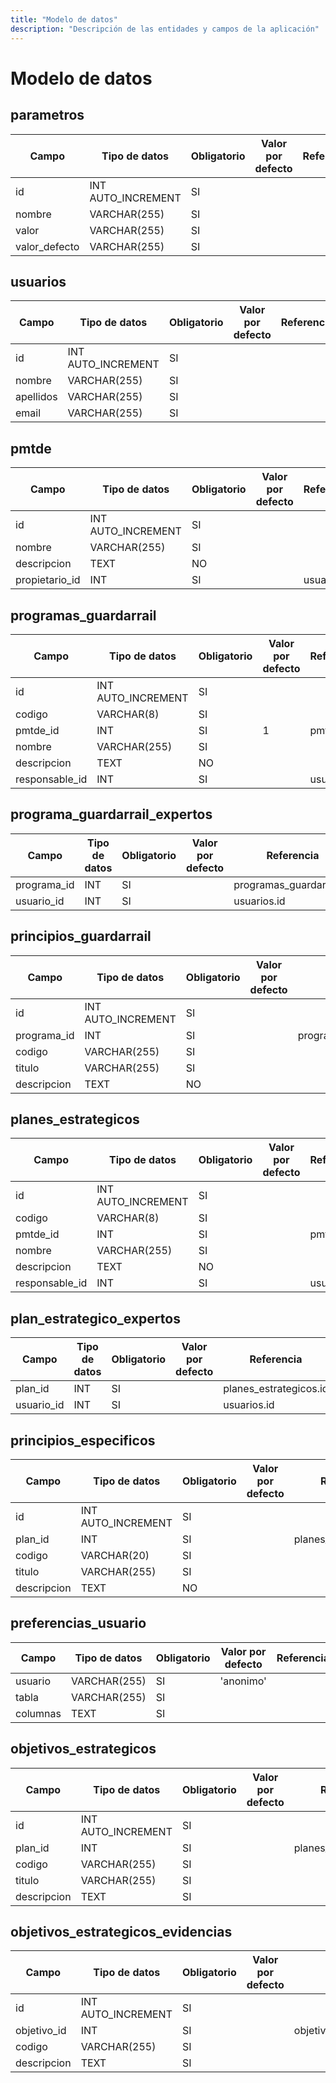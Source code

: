 ```yaml
---
title: "Modelo de datos"
description: "Descripción de las entidades y campos de la aplicación"
---
```


# Modelo de datos

## parametros
| Campo | Tipo de datos | Obligatorio | Valor por defecto | Referencia | Eliminación en cascada |
|-------|---------------|-------------|-------------------|------------|------------------------|
| id | INT AUTO_INCREMENT | SI |  |  |  |
| nombre | VARCHAR(255) | SI |  |  |  |
| valor | VARCHAR(255) | SI |  |  |  |
| valor_defecto | VARCHAR(255) | SI |  |  |  |

## usuarios
| Campo | Tipo de datos | Obligatorio | Valor por defecto | Referencia | Eliminación en cascada |
|-------|---------------|-------------|-------------------|------------|------------------------|
| id | INT AUTO_INCREMENT | SI |  |  |  |
| nombre | VARCHAR(255) | SI |  |  |  |
| apellidos | VARCHAR(255) | SI |  |  |  |
| email | VARCHAR(255) | SI |  |  |  |

## pmtde
| Campo | Tipo de datos | Obligatorio | Valor por defecto | Referencia | Eliminación en cascada |
|-------|---------------|-------------|-------------------|------------|------------------------|
| id | INT AUTO_INCREMENT | SI |  |  |  |
| nombre | VARCHAR(255) | SI |  |  |  |
| descripcion | TEXT | NO |  |  |  |
| propietario_id | INT | SI |  | usuarios.id | NO |

## programas_guardarrail
| Campo | Tipo de datos | Obligatorio | Valor por defecto | Referencia | Eliminación en cascada |
|-------|---------------|-------------|-------------------|------------|------------------------|
| id | INT AUTO_INCREMENT | SI |  |  |  |
| codigo | VARCHAR(8) | SI |  |  |  |
| pmtde_id | INT | SI | 1 | pmtde.id | SI |
| nombre | VARCHAR(255) | SI |  |  |  |
| descripcion | TEXT | NO |  |  |  |
| responsable_id | INT | SI |  | usuarios.id | NO |

## programa_guardarrail_expertos
| Campo | Tipo de datos | Obligatorio | Valor por defecto | Referencia | Eliminación en cascada |
|-------|---------------|-------------|-------------------|------------|------------------------|
| programa_id | INT | SI |  | programas_guardarrail.id | SI |
| usuario_id | INT | SI |  | usuarios.id | SI |

## principios_guardarrail
| Campo | Tipo de datos | Obligatorio | Valor por defecto | Referencia | Eliminación en cascada |
|-------|---------------|-------------|-------------------|------------|------------------------|
| id | INT AUTO_INCREMENT | SI |  |  |  |
| programa_id | INT | SI |  | programas_guardarrail.id | SI |
| codigo | VARCHAR(255) | SI |  |  |  |
| titulo | VARCHAR(255) | SI |  |  |  |
| descripcion | TEXT | NO |  |  |  |

## planes_estrategicos
| Campo | Tipo de datos | Obligatorio | Valor por defecto | Referencia | Eliminación en cascada |
|-------|---------------|-------------|-------------------|------------|------------------------|
| id | INT AUTO_INCREMENT | SI |  |  |  |
| codigo | VARCHAR(8) | SI |  |  |  |
| pmtde_id | INT | SI |  | pmtde.id | SI |
| nombre | VARCHAR(255) | SI |  |  |  |
| descripcion | TEXT | NO |  |  |  |
| responsable_id | INT | SI |  | usuarios.id | NO |

## plan_estrategico_expertos
| Campo | Tipo de datos | Obligatorio | Valor por defecto | Referencia | Eliminación en cascada |
|-------|---------------|-------------|-------------------|------------|------------------------|
| plan_id | INT | SI |  | planes_estrategicos.id | SI |
| usuario_id | INT | SI |  | usuarios.id | SI |

## principios_especificos
| Campo | Tipo de datos | Obligatorio | Valor por defecto | Referencia | Eliminación en cascada |
|-------|---------------|-------------|-------------------|------------|------------------------|
| id | INT AUTO_INCREMENT | SI |  |  |  |
| plan_id | INT | SI |  | planes_estrategicos.id | SI |
| codigo | VARCHAR(20) | SI |  |  |  |
| titulo | VARCHAR(255) | SI |  |  |  |
| descripcion | TEXT | NO |  |  |  |

## preferencias_usuario
| Campo | Tipo de datos | Obligatorio | Valor por defecto | Referencia | Eliminación en cascada |
|-------|---------------|-------------|-------------------|------------|------------------------|
| usuario | VARCHAR(255) | SI | 'anonimo' |  |  |
| tabla | VARCHAR(255) | SI |  |  |  |
| columnas | TEXT | SI |  |  |  |

## objetivos_estrategicos
| Campo | Tipo de datos | Obligatorio | Valor por defecto | Referencia | Eliminación en cascada |
|-------|---------------|-------------|-------------------|------------|------------------------|
| id | INT AUTO_INCREMENT | SI |  |  |  |
| plan_id | INT | SI | | planes_estrategicos.id | SI |
| codigo | VARCHAR(255) | SI |  |  |  |
| titulo | VARCHAR(255) | SI |  |  |  |
| descripcion | TEXT | SI |  |  |  |

## objetivos_estrategicos_evidencias
| Campo | Tipo de datos | Obligatorio | Valor por defecto | Referencia | Eliminación en cascada |
|-------|---------------|-------------|-------------------|------------|------------------------|
| id | INT AUTO_INCREMENT | SI |  |  |  |
| objetivo_id | INT | SI |  | objetivos_estrategicos.id | SI |
| codigo | VARCHAR(255) | SI |  |  |  |
| descripcion | TEXT | SI |  |  |  |

